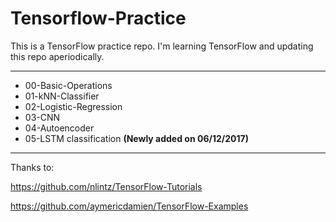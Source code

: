 # Tensorflow-Practice

This is a TensorFlow practice repo. I'm learning TensorFlow and updating this repo aperiodically.

---
* 00-Basic-Operations
* 01-kNN-Classifier 
* 02-Logistic-Regression
* 03-CNN
* 04-Autoencoder 
* 05-LSTM classification __(Newly added on 06/12/2017)__
---

Thanks to:

https://github.com/nlintz/TensorFlow-Tutorials

https://github.com/aymericdamien/TensorFlow-Examples
